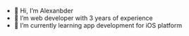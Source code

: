 - 👋 Hi, I’m Alexanbder
- 👀 I’m web developer with 3 years of experience
- 🌱 I’m currently learning app development for iOS platform

<!---
alexandrbrown60/alexandrbrown60 is a ✨ special ✨ repository because its `README.md` (this file) appears on your GitHub profile.
You can click the Preview link to take a look at your changes.
--->

